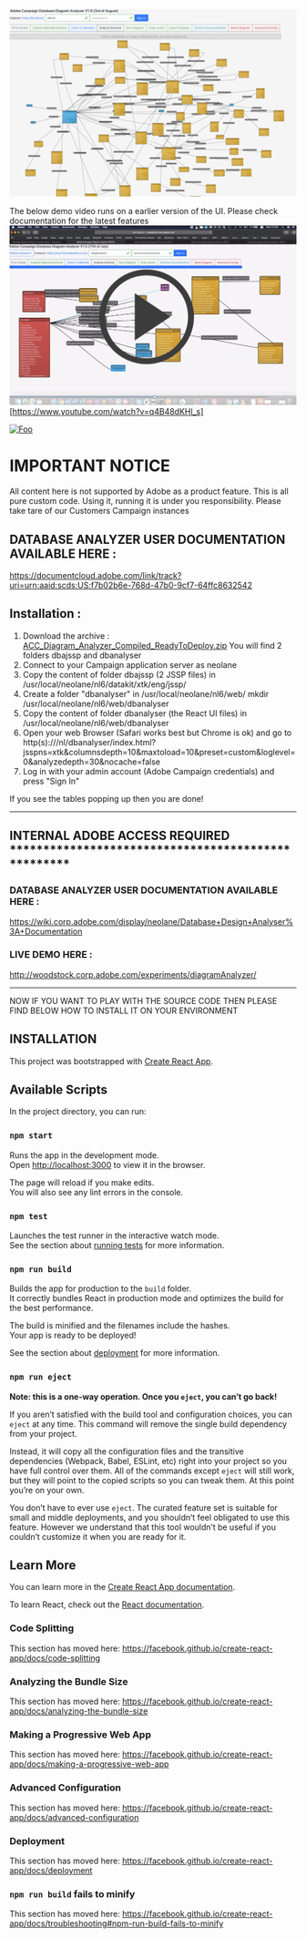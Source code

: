 ![Example Capture](https://github.com/ChrisRedfield126/ac-campaign-analyzer/blob/master/Screenshot%202020-09-12%20at%2022.54.18.png)

The below demo video runs on a earlier version of the UI. Please check documentation for the latest features
![Quick Demo](https://github.com/ChrisRedfield126/ac-campaign-analyzer/blob/master/Screenshot%202020-09-12%20at%2023.51.24.png)[https://www.youtube.com/watch?v=q4B48dKHl_s]

<a href="http://google.com.au/" rel="some text">![Foo](http://www.google.com.au/images/nav_logo7.png)</a>

# IMPORTANT NOTICE 
All content here is not supported by Adobe as a product feature. This is all pure custom code. Using it, running it is under you responsibility. Please take tare of our Customers Campaign instances

## DATABASE ANALYZER USER DOCUMENTATION AVAILABLE HERE :
https://documentcloud.adobe.com/link/track?uri=urn:aaid:scds:US:f7b02b6e-768d-47b0-9cf7-64ffc8632542

## Installation : 
1. Download the archive : [ACC_Diagram_Analyzer_Compiled_ReadyToDeploy.zip](ACC_Diagram_Analyzer_Compiled_ReadyToDeploy.zip)
  You will find 2 folders dbajssp and dbanalyser
2. Connect to your Campaign application server as neolane
3. Copy the content of folder dbajssp (2 JSSP files) in /usr/local/neolane/nl6/datakit/xtk/eng/jssp/
4. Create a folder "dbanalyser" in /usr/local/neolane/nl6/web/
    mkdir /usr/local/neolane/nl6/web/dbanalyser
5. Copy the content of folder dbanalyser (the React UI files) in /usr/local/neolane/nl6/web/dbanalyser
6. Open your web Browser (Safari works best but Chrome is ok) and go to http(s)://<yourCampaignServerURL>/nl/dbanalyser/index.html?jsspns=xtk&columnsdepth=10&maxtoload=10&preset=custom&loglevel=0&analyzedepth=30&nocache=false
7. Log in with your admin account (Adobe Campaign credentials) and press "Sign In"

If you see the tables popping up then you are done!

**** **********************************************************************************

## INTERNAL ADOBE ACCESS REQUIRED ***************************************************
### DATABASE ANALYZER USER DOCUMENTATION AVAILABLE HERE :
https://wiki.corp.adobe.com/display/neolane/Database+Design+Analyser%3A+Documentation

### LIVE DEMO HERE :
http://woodstock.corp.adobe.com/experiments/diagramAnalyzer/
**** **********************************************************************************

NOW IF YOU WANT TO PLAY WITH THE SOURCE CODE THEN PLEASE FIND BELOW HOW TO INSTALL IT ON YOUR ENVIRONMENT

## INSTALLATION

This project was bootstrapped with [Create React App](https://github.com/facebook/create-react-app).

## Available Scripts

In the project directory, you can run:

### `npm start`

Runs the app in the development mode.<br>
Open [http://localhost:3000](http://localhost:3000) to view it in the browser.

The page will reload if you make edits.<br>
You will also see any lint errors in the console.

### `npm test`

Launches the test runner in the interactive watch mode.<br>
See the section about [running tests](https://facebook.github.io/create-react-app/docs/running-tests) for more information.

### `npm run build`

Builds the app for production to the `build` folder.<br>
It correctly bundles React in production mode and optimizes the build for the best performance.

The build is minified and the filenames include the hashes.<br>
Your app is ready to be deployed!

See the section about [deployment](https://facebook.github.io/create-react-app/docs/deployment) for more information.

### `npm run eject`

**Note: this is a one-way operation. Once you `eject`, you can’t go back!**

If you aren’t satisfied with the build tool and configuration choices, you can `eject` at any time. This command will remove the single build dependency from your project.

Instead, it will copy all the configuration files and the transitive dependencies (Webpack, Babel, ESLint, etc) right into your project so you have full control over them. All of the commands except `eject` will still work, but they will point to the copied scripts so you can tweak them. At this point you’re on your own.

You don’t have to ever use `eject`. The curated feature set is suitable for small and middle deployments, and you shouldn’t feel obligated to use this feature. However we understand that this tool wouldn’t be useful if you couldn’t customize it when you are ready for it.

## Learn More

You can learn more in the [Create React App documentation](https://facebook.github.io/create-react-app/docs/getting-started).

To learn React, check out the [React documentation](https://reactjs.org/).

### Code Splitting

This section has moved here: https://facebook.github.io/create-react-app/docs/code-splitting

### Analyzing the Bundle Size

This section has moved here: https://facebook.github.io/create-react-app/docs/analyzing-the-bundle-size

### Making a Progressive Web App

This section has moved here: https://facebook.github.io/create-react-app/docs/making-a-progressive-web-app

### Advanced Configuration

This section has moved here: https://facebook.github.io/create-react-app/docs/advanced-configuration

### Deployment

This section has moved here: https://facebook.github.io/create-react-app/docs/deployment

### `npm run build` fails to minify

This section has moved here: https://facebook.github.io/create-react-app/docs/troubleshooting#npm-run-build-fails-to-minify
